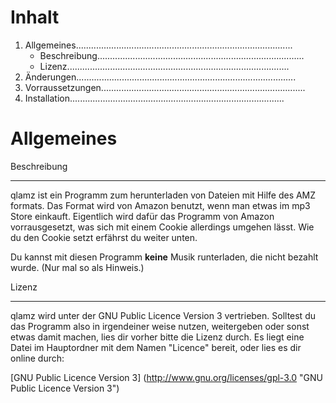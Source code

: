 Inhalt
====================================================================================================

1. Allgemeines......................................................................................
    * Beschreibung..................................................................................
    * Lizenz........................................................................................
2. Änderungen.......................................................................................
3. Vorraussetzungen.................................................................................
4. Installation.....................................................................................


Allgemeines
====================================================================================================

Beschreibung
____________________________________________________________________________________________________

qlamz ist ein Programm zum herunterladen von Dateien mit Hilfe des AMZ formats. Das Format wird von
Amazon benutzt, wenn man etwas im mp3 Store einkauft. Eigentlich wird dafür das Programm von
Amazon vorrausgesetzt, was sich mit einem Cookie allerdings umgehen lässt. Wie du den Cookie setzt
erfährst du weiter unten.

Du kannst mit diesen Programm **keine** Musik runterladen, die nicht bezahlt wurde. (Nur mal so als
Hinweis.)

Lizenz
____________________________________________________________________________________________________

qlamz wird unter der GNU Public Licence Version 3 vertrieben. Solltest du das Programm also in
irgendeiner weise nutzen, weitergeben oder sonst etwas damit machen, lies dir vorher bitte die
Lizenz durch. Es liegt eine Datei im Hauptordner mit dem Namen "Licence" bereit, oder lies es dir
online durch:

[GNU Public Licence Version 3] (http://www.gnu.org/licenses/gpl-3.0 "GNU Public Licence Version 3")
